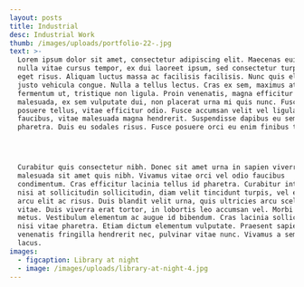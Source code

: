 ```yaml
---
layout: posts
title: Industrial
desc: Industrial Work
thumb: /images/uploads/portfolio-22-.jpg
text: >-
  Lorem ipsum dolor sit amet, consectetur adipiscing elit. Maecenas euismod,
  nulla vitae cursus tempor, ex dui laoreet ipsum, sed consectetur turpis urna
  eget risus. Aliquam luctus massa ac facilisis facilisis. Nunc quis elit vitae
  justo vehicula congue. Nulla a tellus lectus. Cras ex sem, maximus at
  fermentum ut, tristique non ligula. Proin venenatis, magna efficitur ultrices
  malesuada, ex sem vulputate dui, non placerat urna mi quis nunc. Fusce a
  posuere tellus, vitae efficitur odio. Fusce accumsan velit vel ligula
  faucibus, vitae malesuada magna hendrerit. Suspendisse dapibus eu sem vitae
  pharetra. Duis eu sodales risus. Fusce posuere orci eu enim finibus tempus.




  Curabitur quis consectetur nibh. Donec sit amet urna in sapien viverra
  malesuada sit amet quis nibh. Vivamus vitae orci vel odio faucibus
  condimentum. Cras efficitur lacinia tellus id pharetra. Curabitur interdum,
  nisi at sollicitudin sollicitudin, diam velit tincidunt turpis, vel elementum
  arcu elit ac risus. Duis blandit velit urna, quis ultricies arcu scelerisque
  vitae. Duis viverra erat tortor, in lobortis leo accumsan vel. Morbi ac tortor
  metus. Vestibulum elementum ac augue id bibendum. Cras lacinia sollicitudin
  nisi vitae pharetra. Etiam dictum elementum vulputate. Praesent sapien dui,
  venenatis fringilla hendrerit nec, pulvinar vitae nunc. Vivamus a semper
  lacus.
images:
  - figcaption: Library at night
  - image: /images/uploads/library-at-night-4.jpg
---
```

